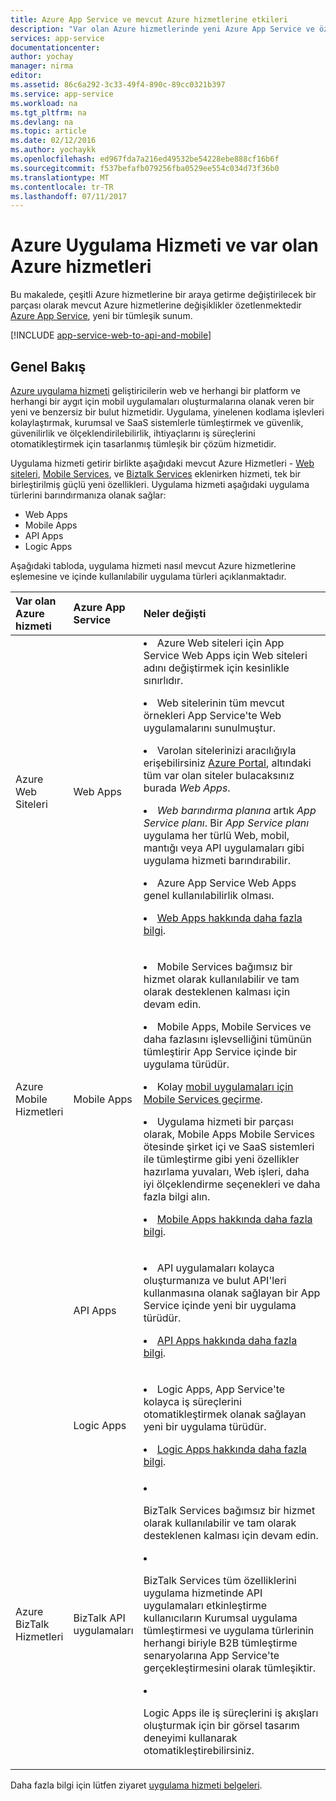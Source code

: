 ```yaml
---
title: Azure App Service ve mevcut Azure hizmetlerine etkileri
description: "Var olan Azure hizmetlerinde yeni Azure App Service ve özelliklerini nasıl etkisi açıklanmaktadır."
services: app-service
documentationcenter: 
author: yochay
manager: nirma
editor: 
ms.assetid: 86c6a292-3c33-49f4-890c-89cc0321b397
ms.service: app-service
ms.workload: na
ms.tgt_pltfrm: na
ms.devlang: na
ms.topic: article
ms.date: 02/12/2016
ms.author: yochaykk
ms.openlocfilehash: ed967fda7a216ed49532be54228ebe888cf16b6f
ms.sourcegitcommit: f537befafb079256fba0529ee554c034d73f36b0
ms.translationtype: MT
ms.contentlocale: tr-TR
ms.lasthandoff: 07/11/2017
---
```

# <a name="azure-app-service-and-existing-azure-services"></a>Azure Uygulama Hizmeti ve var olan Azure hizmetleri
Bu makalede, çeşitli Azure hizmetlerine bir araya getirme değiştirilecek bir parçası olarak mevcut Azure hizmetlerine değişiklikler özetlenmektedir [Azure App Service](https://azure.microsoft.com/services/app-service/), yeni bir tümleşik sunum.

[!INCLUDE [app-service-web-to-api-and-mobile](../../includes/app-service-web-to-api-and-mobile.md)]

## <a name="overview"></a>Genel Bakış
[Azure uygulama hizmeti](https://azure.microsoft.com/services/app-service/) geliştiricilerin web ve herhangi bir platform ve herhangi bir aygıt için mobil uygulamaları oluşturmalarına olanak veren bir yeni ve benzersiz bir bulut hizmetidir. Uygulama, yinelenen kodlama işlevleri kolaylaştırmak, kurumsal ve SaaS sistemlerle tümleştirmek ve güvenlik, güvenilirlik ve ölçeklendirilebilirlik, ihtiyaçlarını iş süreçlerini otomatikleştirmek için tasarlanmış tümleşik bir çözüm hizmetidir.

Uygulama hizmeti getirir birlikte aşağıdaki mevcut Azure Hizmetleri - [Web siteleri](https://azure.microsoft.com/services/websites/), [Mobile Services](https://azure.microsoft.com/services/mobile-services/), ve [Biztalk Services](https://azure.microsoft.com/services/biztalk-services/) eklenirken hizmeti, tek bir birleştirilmiş güçlü yeni özellikleri.  Uygulama hizmeti aşağıdaki uygulama türlerini barındırmanıza olanak sağlar:

* Web Apps
* Mobile Apps
* API Apps
* Logic Apps

Aşağıdaki tabloda, uygulama hizmeti nasıl mevcut Azure hizmetlerine eşlemesine ve içinde kullanılabilir uygulama türleri açıklanmaktadır.

<table>
<thead>
<tr class="header">
<th align="left", style="width:10%">Var olan Azure hizmeti</th>
<th align="left", style="width:10%">Azure App Service</th>
<th align="left", style="width:80%">Neler değişti</th>
</tr>
</thead>
<tbody>
<tr class="odd">
<td align="left">Azure Web Siteleri</td>
<td align="left">Web Apps</td>
<td align="left"><li>Azure Web siteleri için App Service Web Apps için Web siteleri adını değiştirmek için kesinlikle sınırlıdır.
<p><li>Web sitelerinin tüm mevcut örnekleri App Service'te Web uygulamalarını sunulmuştur.</p>
<p><li>Varolan sitelerinizi aracılığıyla erişebilirsiniz <a href="http://go.microsoft.com/fwlink/?LinkId=529715">Azure Portal</a>, altındaki tüm var olan siteler bulacaksınız burada <em>Web Apps</em>.</p>
<p><li><em>Web barındırma planına</em> artık <em>App Service planı</em>. Bir <em>App Service planı</em> uygulama her türlü Web, mobil, mantığı veya API uygulamaları gibi uygulama hizmeti barındırabilir.</p>
<p><li>Azure App Service Web Apps genel kullanılabilirlik olması.</p>
<p><li><a href="http://azure.microsoft.com/services/app-service/web/">Web Apps hakkında daha fazla bilgi</a>.</p></td>
</tr>
<tr class="even">
<td align="left">Azure Mobile Hizmetleri</td>
<td align="left">Mobile Apps</td>
<td align="left"><p><li>Mobile Services bağımsız bir hizmet olarak kullanılabilir ve tam olarak desteklenen kalması için devam edin.</p>
<p><li>Mobile Apps, Mobile Services ve daha fazlasını işlevselliğini tümünün tümleştirir App Service içinde bir uygulama türüdür.</p>
<p><li>Kolay <a href="http://go.microsoft.com/fwlink/?LinkID=724279&clcid=0x409">mobil uygulamaları için Mobile Services geçirme</a>.</p>
<p><li>Uygulama hizmeti bir parçası olarak, Mobile Apps Mobile Services ötesinde şirket içi ve SaaS sistemleri ile tümleştirme gibi yeni özellikler hazırlama yuvaları, Web işleri, daha iyi ölçeklendirme seçenekleri ve daha fazla bilgi alın.</p>
<p><li><a href="http://azure.microsoft.com/services/app-service/mobile/">Mobile Apps hakkında daha fazla bilgi</a>.</p>
</tr>
<tr class="odd">
<td align="left"></td>
<td align="left">API Apps</td>
<td align="left">
<p><li>API uygulamaları kolayca oluşturmanıza ve bulut API'leri kullanmasına olanak sağlayan bir App Service içinde yeni bir uygulama türüdür.</p>
<p><li><a href="http://azure.microsoft.com/services/app-service/api/">API Apps hakkında daha fazla bilgi</a>.</p></td>
</tr>
<tr class="even">
<td align="left"></td>
<td align="left">Logic Apps</td>
<td align="left">
<p><li>Logic Apps, App Service'te kolayca iş süreçlerini otomatikleştirmek olanak sağlayan yeni bir uygulama türüdür.</p>
<p><li><a href="http://azure.microsoft.com/services/app-service/logic/">Logic Apps hakkında daha fazla bilgi</a>.</p></td>
</tr>
<tr class="odd">
<td align="left">Azure BizTalk Hizmetleri</td>
<td align="left">BizTalk API uygulamaları</td>
<td align="left">
<li><p>BizTalk Services bağımsız bir hizmet olarak kullanılabilir ve tam olarak desteklenen kalması için devam edin.</p>
<li><p>BizTalk Services tüm özelliklerini uygulama hizmetinde API uygulamaları etkinleştirme kullanıcıların Kurumsal uygulama tümleştirmesi ve uygulama türlerinin herhangi biriyle B2B tümleştirme senaryolarına App Service'te gerçekleştirmesini olarak tümleşiktir.</p>
<li><p>Logic Apps ile iş süreçlerini iş akışları oluşturmak için bir görsel tasarım deneyimi kullanarak otomatikleştirebilirsiniz.</p></td>
</tr>
</tbody>
</table>

Daha fazla bilgi için lütfen ziyaret [uygulama hizmeti belgeleri](https://azure.microsoft.com/documentation/services/app-service/).

